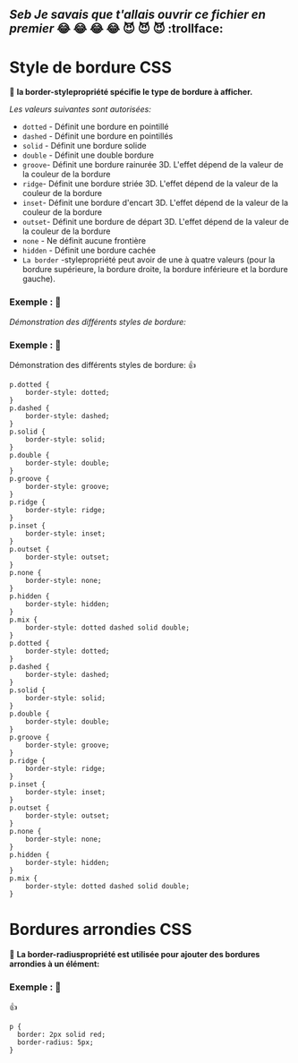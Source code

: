 ## <strong><em>Seb</strong></em> _Je savais que t'allais ouvrir ce fichier en premier_ :joy: :joy: :joy: :joy: :smiling_imp: :smiling_imp: :smiling_imp: :trollface:

# Style de bordure CSS

:anger: <strong>la border-stylepropriété spécifie le type de bordure à afficher.</strong>

 _Les valeurs suivantes sont autorisées:_

+ `dotted` - Définit une bordure en pointillé
+ `dashed` - Définit une bordure en pointillés
+ `solid` - Définit une bordure solide
+ `double` - Définit une double bordure
+ `groove`- Définit une bordure rainurée 3D. L'effet dépend de la valeur de la couleur de la bordure
+ `ridge`- Définit une bordure striée 3D. L'effet dépend de la valeur de la couleur de la bordure
+ `inset`- Définit une bordure d'encart 3D. L'effet dépend de la valeur de la couleur de la bordure
+ `outset`- Définit une bordure de départ 3D. L'effet dépend de la valeur de la couleur de la bordure
+ `none` - Ne définit aucune frontière
+ `hidden` - Définit une bordure cachée
+ `La border` -stylepropriété peut avoir de une à quatre valeurs (pour la bordure supérieure, la bordure droite, la bordure inférieure et la bordure gauche).

### Exemple : :speech_balloon:

_Démonstration des différents styles de bordure:_

### Exemple : :speech_balloon: 

Démonstration des différents styles de bordure: :thumbsup:

```
p.dotted {
    border-style: dotted;
}
p.dashed {
    border-style: dashed;
}
p.solid {
    border-style: solid;
}
p.double {
    border-style: double;
}
p.groove {
    border-style: groove;
}
p.ridge {
    border-style: ridge;
}
p.inset {
    border-style: inset;
}
p.outset {
    border-style: outset;
}
p.none {
    border-style: none;
}
p.hidden {
    border-style: hidden;
}
p.mix {
    border-style: dotted dashed solid double;
}
p.dotted {
    border-style: dotted;
}
p.dashed {
    border-style: dashed;
}
p.solid {
    border-style: solid;
}
p.double {
    border-style: double;
}
p.groove {
    border-style: groove;
}
p.ridge {
    border-style: ridge;
}
p.inset {
    border-style: inset;
}
p.outset {
    border-style: outset;
}
p.none {
    border-style: none;
}
p.hidden {
    border-style: hidden;
}
p.mix {
    border-style: dotted dashed solid double;
}
```
>
>

# Bordures arrondies CSS

:anger: <strong>La border-radiuspropriété est utilisée pour ajouter des bordures arrondies à un élément:</strong>


### Exemple : :speech_balloon:

:thumbsup:

```
p {
  border: 2px solid red;
  border-radius: 5px;
}
```
